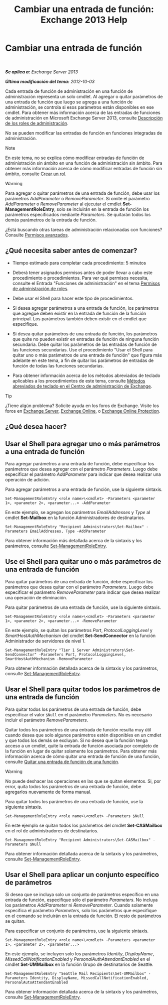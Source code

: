 ﻿---
title: 'Cambiar una entrada de función: Exchange 2013 Help'
TOCTitle: Cambiar una entrada de función
ms:assetid: 5aa4f39c-16a4-4815-ac4f-2cdcfa2b3ee1
ms:mtpsurl: https://technet.microsoft.com/es-es/library/Dd298005(v=EXCHG.150)
ms:contentKeyID: 49895648
ms.date: 05/22/2018
mtps_version: v=EXCHG.150
ms.translationtype: MT
---

# Cambiar una entrada de función

 

_**Se aplica a:** Exchange Server 2013_

_**Última modificación del tema:** 2012-10-03_

Cada entrada de función de administración en una función de administración representa un solo cmdlet. Al agregar o quitar parámetros de una entrada de función que luego se agrega a una función de administración, se controla si esos parámetros están disponibles en ese cmdlet. Para obtener más información acerca de las entradas de funciones de administración en Microsoft Exchange Server 2013, consulte [Descripción de los roles de administración](understanding-management-roles-exchange-2013-help.md).

No se pueden modificar las entradas de función en funciones integradas de administración.


> [!NOTE]
> En este tema, no se explica cómo modificar entradas de función de administración sin ámbito en una función de administración sin ámbito. Para obtener más información acerca de cómo modificar entradas de función sin ámbito, consulte <A href="create-a-role-exchange-2013-help.md">Crear un rol</A>.




> [!WARNING]
> Para agregar o quitar parámetros de una entrada de función, debe usar los parámetros <EM>AddParameter</EM> o <EM>RemoveParameter</EM>. Si omite el parámetro <EM>AddParameter</EM> o <EM>RemoveParameter</EM> al ejecutar el cmdlet <STRONG>Set-ManagementRoleEntry</STRONG>, solo se incluirán en la entrada de función los parámetros especificados mediante <EM>Parameters</EM>. Se quitarán todos los demás parámetros de la entrada de función.



¿Está buscando otras tareas de administración relacionadas con funciones? Consulte [Permisos avanzados](advanced-permissions-exchange-2013-help.md).

## ¿Qué necesita saber antes de comenzar?

  - Tiempo estimado para completar cada procedimiento: 5 minutos

  - Deberá tener asignados permisos antes de poder llevar a cabo este procedimiento o procedimientos. Para ver qué permisos necesita, consulte el Entrada "Funciones de administración" en el tema [Permisos de administración de roles](role-management-permissions-exchange-2013-help.md).

  - Debe usar el Shell para hacer este tipo de procedimientos.

  - Si desea agregar parámetros a una entrada de función, los parámetros que agregue deben existir en la entrada de función de la función principal. Los parámetros también deben existir en el cmdlet que especifique.

  - Si desea quitar parámetros de una entrada de función, los parámetros que quite no pueden existir en entradas de función de ninguna función secundaria. Debe quitar los parámetros de las entradas de función de las funciones secundarias. Use el procedimiento "Usar el Shell para quitar uno o más parámetros de una entrada de función" que figura más adelante en este tema, a fin de quitar los parámetros de entradas de función de todas las funciones secundarias.

  - Para obtener información acerca de los métodos abreviados de teclado aplicables a los procedimientos de este tema, consulte [Métodos abreviados de teclado en el Centro de administración de Exchange](keyboard-shortcuts-in-the-exchange-admin-center-exchange-online-protection-help.md).


> [!TIP]
> ¿Tiene algún problema? Solicite ayuda en los foros de Exchange. Visite los foros en <A href="https://go.microsoft.com/fwlink/p/?linkid=60612">Exchange Server</A>, <A href="https://go.microsoft.com/fwlink/p/?linkid=267542">Exchange Online</A>, o <A href="https://go.microsoft.com/fwlink/p/?linkid=285351">Exchange Online Protection</A>.



## ¿Qué desea hacer?

## Usar el Shell para agregar uno o más parámetros a una entrada de función

Para agregar parámetros a una entrada de función, debe especificar los parámetros que desea agregar con el parámetro *Parameters*. Luego debe especificar el parámetro *AddParameter* para indicar que desea realizar una operación de adición.

Para agregar parámetros a una entrada de función, use la siguiente sintaxis.

    Set-ManagementRoleEntry <role name>\<cmdlet> -Parameters <parameter 1>, <parameter 2>, <parameter...> -AddParameter

En este ejemplo, se agregan los parámetros *EmailAddresses* y *Type* al cmdlet **Set-Mailbox** en la función Administradores de destinatarios.

    Set-ManagementRoleEntry "Recipient Administrators\Set-Mailbox" -Parameters EmailAddresses, Type -AddParameter

Para obtener información más detallada acerca de la sintaxis y los parámetros, consulte [Set-ManagementRoleEntry](https://technet.microsoft.com/es-es/library/dd351162\(v=exchg.150\)).

## Use el Shell para quitar uno o más parámetros de una entrada de función

Para quitar parámetros de una entrada de función, debe especificar los parámetros que desea quitar con el parámetro *Parameters*. Luego debe especificar el parámetro *RemoveParameter* para indicar que desea realizar una operación de eliminación.

Para quitar parámetros de una entrada de función, use la siguiente sintaxis.

    Set-ManagementRoleEntry <role name>\<cmdlet> -Parameters <parameter 1>, <parameter 2>, <parameter...> -RemoveParameter

En este ejemplo, se quitan los parámetros *Port*, *ProtocolLoggingLevel* y *SmartHostAuthMechanism* del cmdlet **Set-SendConnector** en la función Administrador de servidores de nivel 1.

    Set-ManagementRoleEntry "Tier 1 Server Administrators\Set-SendConnector" -Parameters Port, ProtocolLoggingLevel, SmartHostAuthMechanism -RemoveParameter

Para obtener información detallada acerca de la sintaxis y los parámetros, consulte [Set-ManagementRoleEntry](https://technet.microsoft.com/es-es/library/dd351162\(v=exchg.150\)).

## Usar el Shell para quitar todos los parámetros de una entrada de función

Para quitar todos los parámetros de una entrada de función, debe especificar el valor `$Null` en el parámetro *Parameters*. No es necesario incluir el parámetro *RemoveParameters*.

Quitar todos los parámetros de una entrada de función resulta muy útil cuando desea que solo algunos parámetros estén disponibles en un cmdlet y que todos los demás se excluyan. Si no desea que la función tenga acceso a un cmdlet, quite la entrada de función asociada por completo de la función en lugar de quitar solamente los parámetros. Para obtener más información acerca de cómo quitar una entrada de función de una función, consulte [Quitar una entrada de función de una función](remove-a-role-entry-from-a-role-exchange-2013-help.md).


> [!WARNING]
> No puede deshacer las operaciones en las que se quitan elementos. Si, por error, quita todos los parámetros de una entrada de función, debe agregarlos nuevamente de forma manual.



Para quitar todos los parámetros de una entrada de función, use la siguiente sintaxis.

    Set-ManagementRoleEntry <role name>\<cmdlet> -Parameters $Null 

En este ejemplo se quitan todos los parámetros del cmdlet **Set-CASMailbox** en el rol de administradores de destinatarios.

    Set-ManagementRoleEntry "Recipient Administrators\Set-CASMailbox" -Parameters $Null 

Para obtener información detallada acerca de la sintaxis y los parámetros, consulte [Set-ManagementRoleEntry](https://technet.microsoft.com/es-es/library/dd351162\(v=exchg.150\)).

## Usar el Shell para aplicar un conjunto específico de parámetros

Si desea que se incluya solo un conjunto de parámetros específico en una entrada de función, especifique sólo el parámetro *Parameters*. No incluya los parámetros *AddParameter* ni *RemoveParameter*. Cuando solamente especifica el parámetro *Parameters*, solo los parámetros que especifique en el comando se incluirán en la entrada de función. El resto de parámetros se quitan.

Para especificar un conjunto de parámetros, use la siguiente sintaxis.

    Set-ManagementRoleEntry <role name>\<cmdlet> -Parameters <parameter 1>, <parameter 2>, <parameter...>

En este ejemplo, se incluyen solo los parámetros *Identity*, *DisplayName*, *MissedCallNotificationEnabled* y *PersonalAuthAttendantEnabled* en el cmdlet **Set-UMMailbox** en la función Grupo de destinatarios de Seattle.

    Set-ManagementRoleEntry "Seattle Mail Recipients\Set-UMMailbox" -Parameters Identity, DisplayName, MissedCallNotificationEnabled, PersonalAutoAttendantEnabled

Para obtener información detallada acerca de la sintaxis y los parámetros, consulte [Set-ManagementRoleEntry](https://technet.microsoft.com/es-es/library/dd351162\(v=exchg.150\)).

